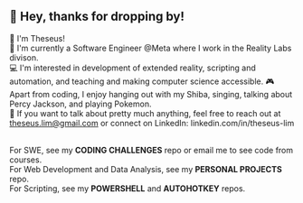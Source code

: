 ## :wave: Hey, thanks for dropping by!
:boy: I'm Theseus! <br>
:briefcase: I'm currently a Software Engineer @Meta where I work in the Reality Labs divison.<br>
:computer: I'm interested in development of extended reality, scripting and automation, and teaching and making computer science accessible.
:video_game: Apart from coding, I enjoy hanging out with my Shiba, singing, talking about Percy Jackson, and playing Pokemon. <br>
:email: If you want to talk about pretty much anything, feel free to reach out at theseus.lim@gmail.com or connect on LinkedIn: <a>linkedin.com/in/theseus-lim</a>

<br>
For SWE, see my <b>CODING CHALLENGES</b> repo or email me to see code from courses. <br>
For Web Development and Data Analysis, see my <b>PERSONAL PROJECTS</b> repo.  <br>
For Scripting, see my <b>POWERSHELL</b> and <b>AUTOHOTKEY</b> repos.


<!--
**theseus27/theseus27** is a ✨ _special_ ✨ repository because its `README.md` (this file) appears on your GitHub profile.

Here are some ideas to get you started:
-->
